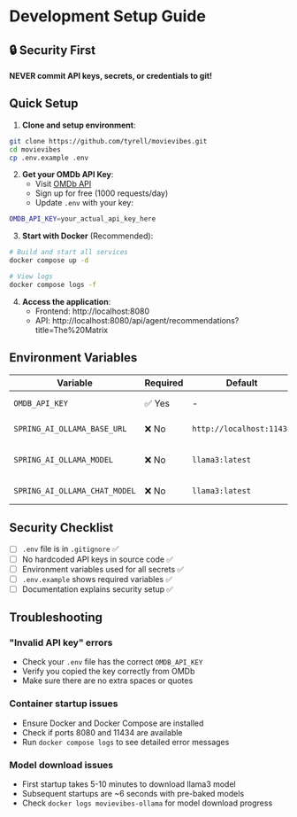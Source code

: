 # Development Setup Guide

## 🔒 Security First

**NEVER commit API keys, secrets, or credentials to git!**

## Quick Setup

1. **Clone and setup environment**:
```bash
git clone https://github.com/tyrell/movievibes.git
cd movievibes
cp .env.example .env
```

2. **Get your OMDb API Key**:
   - Visit [OMDb API](http://www.omdbapi.com/apikey.aspx)
   - Sign up for free (1000 requests/day)
   - Update `.env` with your key:
```bash
OMDB_API_KEY=your_actual_api_key_here
```

3. **Start with Docker** (Recommended):
```bash
# Build and start all services
docker compose up -d

# View logs
docker compose logs -f
```

4. **Access the application**:
   - Frontend: http://localhost:8080
   - API: http://localhost:8080/api/agent/recommendations?title=The%20Matrix

## Environment Variables

| Variable | Required | Default | Description |
|----------|----------|---------|-------------|
| `OMDB_API_KEY` | ✅ Yes | - | Your OMDb API key |
| `SPRING_AI_OLLAMA_BASE_URL` | ❌ No | `http://localhost:11434` | Ollama server URL |
| `SPRING_AI_OLLAMA_MODEL` | ❌ No | `llama3:latest` | Ollama model name |
| `SPRING_AI_OLLAMA_CHAT_MODEL` | ❌ No | `llama3:latest` | Ollama chat model |

## Security Checklist

- [ ] `.env` file is in `.gitignore` ✅
- [ ] No hardcoded API keys in source code ✅
- [ ] Environment variables used for all secrets ✅
- [ ] `.env.example` shows required variables ✅
- [ ] Documentation explains security setup ✅

## Troubleshooting

### "Invalid API key" errors
- Check your `.env` file has the correct `OMDB_API_KEY`
- Verify you copied the key correctly from OMDb
- Make sure there are no extra spaces or quotes

### Container startup issues
- Ensure Docker and Docker Compose are installed
- Check if ports 8080 and 11434 are available
- Run `docker compose logs` to see detailed error messages

### Model download issues
- First startup takes 5-10 minutes to download llama3 model
- Subsequent startups are ~6 seconds with pre-baked models
- Check `docker logs movievibes-ollama` for model download progress
